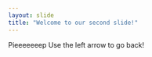 ```yaml
---
layout: slide
title: "Welcome to our second slide!"
---
```

Pieeeeeeep
Use the left arrow to go back!
